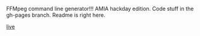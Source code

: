 FFMpeg command line generator!!! AMIA hackday edition. Code stuff in the gh-pages branch. Readme is right here.

[live](http://amiaopensource.github.io/ffmprovisr)